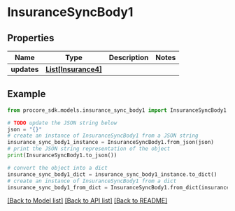 # InsuranceSyncBody1


## Properties

Name | Type | Description | Notes
------------ | ------------- | ------------- | -------------
**updates** | [**List[Insurance4]**](Insurance4.md) |  | 

## Example

```python
from procore_sdk.models.insurance_sync_body1 import InsuranceSyncBody1

# TODO update the JSON string below
json = "{}"
# create an instance of InsuranceSyncBody1 from a JSON string
insurance_sync_body1_instance = InsuranceSyncBody1.from_json(json)
# print the JSON string representation of the object
print(InsuranceSyncBody1.to_json())

# convert the object into a dict
insurance_sync_body1_dict = insurance_sync_body1_instance.to_dict()
# create an instance of InsuranceSyncBody1 from a dict
insurance_sync_body1_from_dict = InsuranceSyncBody1.from_dict(insurance_sync_body1_dict)
```
[[Back to Model list]](../README.md#documentation-for-models) [[Back to API list]](../README.md#documentation-for-api-endpoints) [[Back to README]](../README.md)


